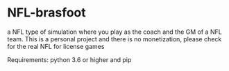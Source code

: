 # NFL-brasfoot
a NFL type of simulation where you play as the coach and the GM of a NFL team. This is a personal project and there is no monetization, please check for the real NFL for license games

Requirements: python 3.6 or higher and pip 
